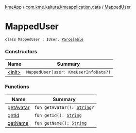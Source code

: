 [kmeApp](../../index.md) / [com.kme.kaltura.kmeapplication.data](../index.md) / [MappedUser](./index.md)

# MappedUser

`class MappedUser : IUser, `[`Parcelable`](https://developer.android.com/reference/android/os/Parcelable.html)

### Constructors

| Name | Summary |
|---|---|
| [&lt;init&gt;](-init-.md) | `MappedUser(user: KmeUserInfoData?)` |

### Functions

| Name | Summary |
|---|---|
| [getAvatar](get-avatar.md) | `fun getAvatar(): `[`String`](https://kotlinlang.org/api/latest/jvm/stdlib/kotlin/-string/index.html)`?` |
| [getId](get-id.md) | `fun getId(): `[`String`](https://kotlinlang.org/api/latest/jvm/stdlib/kotlin/-string/index.html) |
| [getName](get-name.md) | `fun getName(): `[`String`](https://kotlinlang.org/api/latest/jvm/stdlib/kotlin/-string/index.html) |
